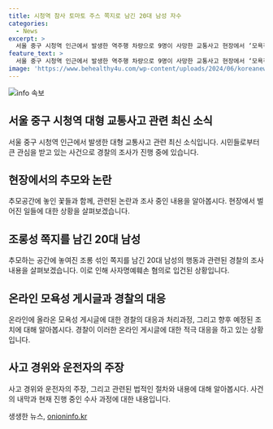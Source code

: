 ```yaml
---
title: 시청역 참사 토마토 주스 쪽지로 남긴 20대 남성 자수
categories:
  - News
excerpt: >
  서울 중구 시청역 인근에서 발생한 역주행 차량으로 9명이 사망한 교통사고 현장에서 ‘모욕적인 쪽지’를 남긴 20대 남성이 경찰에 입건됐다. 또한 모욕성 게시글에 대한 사이버범죄수사대의 조사가 진행 중이며, 가해 차량 운전자에 대한 수사도 진행 중이다. 사고 당시 브레이크를 밟았다 주장한 차모씨에 대한 체포영장이 기각된 가운데, CCTV 영상과 스키드마크로 사고 경위가 재조명되고 있다.
feature_text: >
  서울 중구 시청역 인근에서 발생한 역주행 차량으로 9명이 사망한 교통사고 현장에서 ‘모욕적인 쪽지’를 남긴 20대 남성이 경찰에 입건됐다. 또한 모욕성 게시글에 대한 사이버범죄수사대의 조사가 진행 중이며, 가해 차량 운전자에 대한 수사도 진행 중이다. 사고 당시 브레이크를 밟았다 주장한 차모씨에 대한 체포영장이 기각된 가운데, CCTV 영상과 스키드마크로 사고 경위가 재조명되고 있다.
image: 'https://www.behealthy4u.com/wp-content/uploads/2024/06/koreanews.jpg'
---
```


<p><img src="https://www.behealthy4u.com/wp-content/uploads/2024/06/koreanews.jpg" alt="info 속보" /></p>

<h2 data-ke-size="size26">서울 중구 시청역 대형 교통사고 관련 최신 소식</h2>

<p data-ke-size="size16">서울 중구 시청역 인근에서 발생한 대형 교통사고 관련 최신 소식입니다. 시민들로부터 큰 관심을 받고 있는 사건으로 경찰의 조사가 진행 중에 있습니다.</p>

<h2 data-ke-size="size26">현장에서의 추모와 논란</h2>

<p data-ke-size="size16">추모공간에 놓인 꽃들과 함께, 관련된 논란과 조사 중인 내용을 알아봅시다. 현장에서 벌어진 일들에 대한 상황을 살펴보겠습니다.</p>

<h2 data-ke-size="size26">조롱성 쪽지를 남긴 20대 남성</h2>

<p data-ke-size="size16">추모하는 공간에 놓여진 조롱 섞인 쪽지를 남긴 20대 남성의 행동과 관련된 경찰의 조사 내용을 살펴보겠습니다. 이로 인해 사자명예훼손 혐의로 입건된 상황입니다.</p>

<h2 data-ke-size="size26">온라인 모욕성 게시글과 경찰의 대응</h2>

<p data-ke-size="size16">온라인에 올라온 모욕성 게시글에 대한 경찰의 대응과 처리과정, 그리고 향후 예정된 조치에 대해 알아봅시다. 경찰이 이러한 온라인 게시글에 대한 적극 대응을 하고 있는 상황입니다.</p>

<h2 data-ke-size="size26">사고 경위와 운전자의 주장</h2>

<p data-ke-size="size16">사고 경위와 운전자의 주장, 그리고 관련된 법적인 절차와 내용에 대해 알아봅시다. 사건의 내막과 현재 진행 중인 수사 과정에 대한 내용입니다.</p>
생생한 뉴스, <a href="https://onioninfo.kr" rel="dofollow">onioninfo.kr</a>


